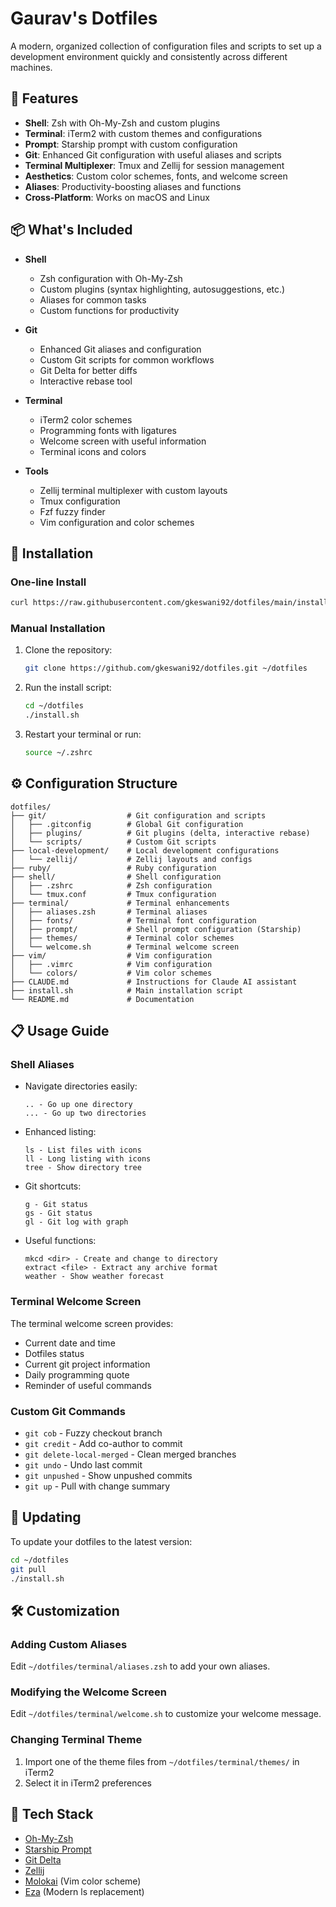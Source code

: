 # Gaurav's Dotfiles

A modern, organized collection of configuration files and scripts to set up a development environment quickly and consistently across different machines.

## 🚀 Features

- **Shell**: Zsh with Oh-My-Zsh and custom plugins
- **Terminal**: iTerm2 with custom themes and configurations
- **Prompt**: Starship prompt with custom configuration
- **Git**: Enhanced Git configuration with useful aliases and scripts
- **Terminal Multiplexer**: Tmux and Zellij for session management
- **Aesthetics**: Custom color schemes, fonts, and welcome screen
- **Aliases**: Productivity-boosting aliases and functions
- **Cross-Platform**: Works on macOS and Linux

## 📦 What's Included

- **Shell**
  - Zsh configuration with Oh-My-Zsh
  - Custom plugins (syntax highlighting, autosuggestions, etc.)
  - Aliases for common tasks
  - Custom functions for productivity

- **Git**
  - Enhanced Git aliases and configuration
  - Custom Git scripts for common workflows
  - Git Delta for better diffs
  - Interactive rebase tool

- **Terminal**
  - iTerm2 color schemes
  - Programming fonts with ligatures
  - Welcome screen with useful information
  - Terminal icons and colors

- **Tools**
  - Zellij terminal multiplexer with custom layouts
  - Tmux configuration
  - Fzf fuzzy finder
  - Vim configuration and color schemes

## 🔧 Installation

### One-line Install

```bash
curl https://raw.githubusercontent.com/gkeswani92/dotfiles/main/install.sh | sh
```

### Manual Installation

1. Clone the repository:
   ```bash
   git clone https://github.com/gkeswani92/dotfiles.git ~/dotfiles
   ```

2. Run the install script:
   ```bash
   cd ~/dotfiles
   ./install.sh
   ```

3. Restart your terminal or run:
   ```bash
   source ~/.zshrc
   ```

## ⚙️ Configuration Structure

```
dotfiles/
├── git/                  # Git configuration and scripts
│   ├── .gitconfig        # Global Git configuration
│   ├── plugins/          # Git plugins (delta, interactive rebase)
│   └── scripts/          # Custom Git scripts
├── local-development/    # Local development configurations
│   └── zellij/           # Zellij layouts and configs
├── ruby/                 # Ruby configuration
├── shell/                # Shell configuration
│   ├── .zshrc            # Zsh configuration
│   └── tmux.conf         # Tmux configuration
├── terminal/             # Terminal enhancements
│   ├── aliases.zsh       # Terminal aliases
│   ├── fonts/            # Terminal font configuration
│   ├── prompt/           # Shell prompt configuration (Starship)
│   ├── themes/           # Terminal color schemes
│   └── welcome.sh        # Terminal welcome screen
├── vim/                  # Vim configuration
│   ├── .vimrc            # Vim configuration
│   └── colors/           # Vim color schemes
├── CLAUDE.md             # Instructions for Claude AI assistant
├── install.sh            # Main installation script
└── README.md             # Documentation
```

## 📋 Usage Guide

### Shell Aliases

- Navigate directories easily:
  ```
  .. - Go up one directory
  ... - Go up two directories
  ```

- Enhanced listing:
  ```
  ls - List files with icons
  ll - Long listing with icons
  tree - Show directory tree
  ```

- Git shortcuts:
  ```
  g - Git status
  gs - Git status
  gl - Git log with graph
  ```

- Useful functions:
  ```
  mkcd <dir> - Create and change to directory
  extract <file> - Extract any archive format
  weather - Show weather forecast
  ```

### Terminal Welcome Screen

The terminal welcome screen provides:
- Current date and time
- Dotfiles status
- Current git project information
- Daily programming quote
- Reminder of useful commands

### Custom Git Commands

- `git cob` - Fuzzy checkout branch
- `git credit` - Add co-author to commit
- `git delete-local-merged` - Clean merged branches
- `git undo` - Undo last commit
- `git unpushed` - Show unpushed commits
- `git up` - Pull with change summary

## 🔄 Updating

To update your dotfiles to the latest version:

```bash
cd ~/dotfiles
git pull
./install.sh
```

## 🛠️ Customization

### Adding Custom Aliases

Edit `~/dotfiles/terminal/aliases.zsh` to add your own aliases.

### Modifying the Welcome Screen

Edit `~/dotfiles/terminal/welcome.sh` to customize your welcome message.

### Changing Terminal Theme

1. Import one of the theme files from `~/dotfiles/terminal/themes/` in iTerm2
2. Select it in iTerm2 preferences

## 🧰 Tech Stack

- [Oh-My-Zsh](https://ohmyz.sh/)
- [Starship Prompt](https://starship.rs/)
- [Git Delta](https://github.com/dandavison/delta)
- [Zellij](https://zellij.dev/)
- [Molokai](https://github.com/tomasr/molokai) (Vim color scheme)
- [Eza](https://github.com/eza-community/eza) (Modern ls replacement)
